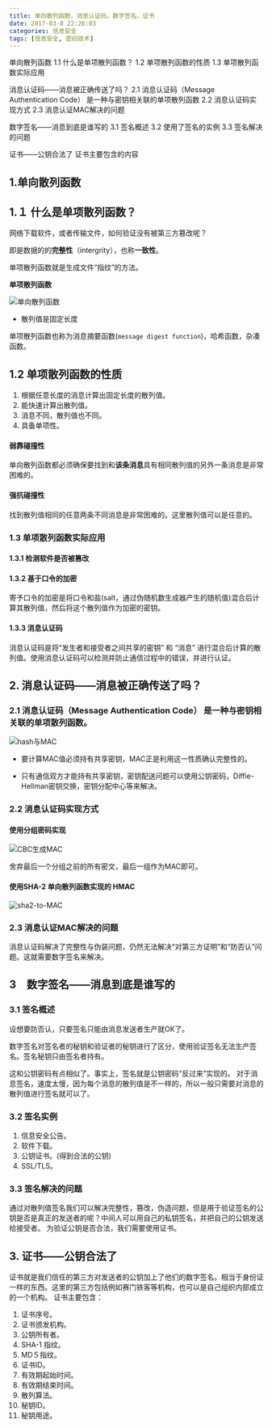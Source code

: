 ```yaml
---
title: 单向散列函数，消息认证码，数字签名，证书
date: 2017-03-8 22:26:03
categories: 信息安全
tags: [信息安全, 密码技术]
---
```


单向散列函数
1.1 什么是单项散列函数？
1.2 单项散列函数的性质
1.3 单项散列函数实际应用

消息认证码——消息被正确传送了吗？
2.1 消息认证码（Message Authentication Code） 是一种与密钥相关联的单项散列函数
2.2 消息认证码实现方式
2.3 消息认证MAC解决的问题

数字签名——消息到底是谁写的
3.1 签名概述
3.2 使用了签名的实例
3.3 签名解决的问题

证书——公钥合法了
证书主要包含的内容
<!-- more -->

## 1.单向散列函数
## 1.１ 什么是单项散列函数？

网络下载软件，或者传输文件，如何验证没有被第三方篡改呢？

即是数据的的**完整性**（intergrity），也称**一致性**。

单项散列函数就是生成文件“指纹”的方法。

**单项散列函数**

 ![单向散列函数](http://lighklife.github.io/img/2017/单向散列函数.png)

* 散列值是固定长度

单项散列函数也称为消息摘要函数(`message digest function`)，哈希函数，杂凑函数。

## 1.2 单项散列函数的性质

1. 根据任意长度的消息计算出固定长度的散列值。
2. 能快速计算出散列值。
3. 消息不同，散列值也不同。
4. 具备单项性。

#### 弱靠碰撞性

单向散列函数都必须确保要找到和**该条消息**具有相同散列值的另外一条消息是非常困难的。

#### 强抗碰撞性

找到散列值相同的任意两条不同消息是非常困难的。这里散列值可以是任意的。

### 1.3 单项散列函数实际应用

#### 1.3.1 检测软件是否被篡改

#### 1.3.2 基于口令的加密

寄予口令的加密是将口令和盐(salt，通过伪随机数生成器产生的随机值)混合后计算其散列值，然后将这个散列值作为加密的密钥。

#### 1.3.3 消息认证码

消息认证码是将“发生者和接受者之间共享的密钥” 和 “消息” 进行混合后计算的散列值。使用消息认证码可以检测并防止通信过程中的错误，并进行认证。

## 2. 消息认证码——消息被正确传送了吗？
### 2.1 **消息认证码**（Message Authentication Code） 是一种与密钥相关联的单项散列函数。

 ![hash与MAC](http://lighklife.github.io/img/2017/hash与MAC.jpg)

* 要计算MAC值必须持有共享密钥，MAC正是利用这一性质确认完整性的。


* 只有通信双方才能持有共享密钥，密钥配送问题可以使用公钥密码，Diffie-Hellman密钥交换，密钥分配中心等来解决。

### 2.2 消息认证码实现方式

#### 使用分组密码实现


![CBC生成MAC](http://lighklife.github.io/img/2017/CBC生成MAC.PNG)

舍弃最后一个分组之前的所有密文，最后一组作为MAC即可。

#### 使用SHA-2 单向散列函数实现的 HMAC

![sha2-to-MAC](D:\Desktop\img\2017\sha2-to-MAC.PNG)

### 2.3 消息认证MAC解决的问题
 消息认证码解决了完整性与伪装问题，仍然无法解决“对第三方证明”和“防否认”问题。这就需要数字签名来解决。

## 3　数字签名——消息到底是谁写的
### 3.1 签名概述
 设想要防否认，只要签名只能由消息发送者生产就OK了。

 数字签名对签名者的秘钥和验证者的秘钥进行了区分，使用验证签名无法生产签名。签名秘钥只由签名者持有。

 这和公钥密码有点相似了。事实上，签名就是公钥密码“反过来”实现的。
 对于消息签名，速度太慢，因为每个消息的散列值是不一样的，所以一般只需要对消息的散列值进行签名就可以了。

### 3.2 签名实例

 1. 信息安全公告。
 2. 软件下载。
 3. 公钥证书。(得到合法的公钥)
 4. SSL/TLS。


### 3.3 签名解决的问题
 通过对散列值签名我们可以解决完整性，篡改，伪造问题，但是用于验证签名的公钥是否是真正的发送者的呢？中间人可以用自己的私钥签名，并把自己的公钥发送给接受者。
 为验证公钥是否合法，我们需要使用证书。

## 3. 证书——公钥合法了
 证书就是我们信任的第三方对发送者的公钥加上了他们的数字签名。相当于身份证一样的东西。这里的第三方包括例如赛门铁客等机构，也可以是自己组织内部成立的一个机构。
 证书主要包含：

 1. 证书序号。
 2. 证书颁发机构。
 3. 公钥所有者。
 4. SHA-1 指纹。
 5. MD５指纹。
 6. 证书ID。
 7. 有效期起始时间。
 8. 有效期结束时间。
 9. 散列算法。
 10. 秘钥ID。
 11. 秘钥用途。
